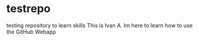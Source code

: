 # testrepo
testing repository to learn skills
This is Ivan A. 
Im here to learn how to use the GitHub Webapp
